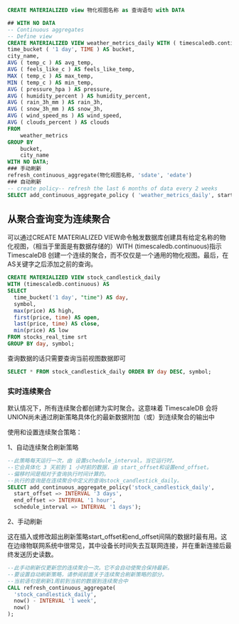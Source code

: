 
```sql
CREATE MATERIALIZED view 物化视图名称 as 查询语句 with DATA

## WITH NO DATA
-- Continuous aggregates
-- Define view
CREATE MATERIALIZED VIEW weather_metrics_daily WITH ( timescaledb.continuous ) AS SELECT
time_bucket ( '1 day', TIME ) AS bucket,
city_name,
AVG ( temp_c ) AS avg_temp,
AVG ( feels_like_c ) AS feels_like_temp,
MAX ( temp_c ) AS max_temp,
MIN ( temp_c ) AS min_temp,
AVG ( pressure_hpa ) AS pressure,
AVG ( humidity_percent ) AS humidity_percent,
AVG ( rain_3h_mm ) AS rain_3h,
AVG ( snow_3h_mm ) AS snow_3h,
AVG ( wind_speed_ms ) AS wind_speed,
AVG ( clouds_percent ) AS clouds 
FROM
	weather_metrics 
GROUP BY
	bucket,
	city_name
WITH NO DATA;
### 手动刷新
refresh_continuous_aggregate(物化视图名称, 'sdate', 'edate')
### 自动刷新
-- create policy-- refresh the last 6 months of data every 2 weeks
SELECT add_continuous_aggregate_policy ( 'weather_metrics_daily', start_offset => INTERVAL '6 months', end_offset => INTERVAL '1 hour',   schedule_interval  =>  INTERVAL  '14 days' )
```


## 从聚合查询变为连续聚合

可以通过CREATE MATERIALIZED VIEW命令触发数据库创建具有给定名称的物化视图，（相当于里面是有数据存储的）WITH (timescaledb.continuous)指示 TimescaleDB 创建一个连续的聚合，而不仅仅是一个通用的物化视图。最后，在AS关键字之后添加之前的查询。
```sql
CREATE MATERIALIZED VIEW stock_candlestick_daily
WITH (timescaledb.continuous) AS
SELECT
  time_bucket('1 day', "time") AS day,
  symbol,
  max(price) AS high,
  first(price, time) AS open,
  last(price, time) AS close,
  min(price) AS low
FROM stocks_real_time srt
GROUP BY day, symbol;
```
查询数据的话只需要查询当前视图数据即可
```sql
SELECT * FROM stock_candlestick_daily ORDER BY day DESC, symbol;
```
### 实时连续聚合

默认情况下，所有连续聚合都创建为实时聚合。这意味着 TimescaleDB 会将UNION尚未通过刷新策略具体化的最新数据附加（或）到连续聚合的输出中

使用和设置连续聚合策略：

1、自动连续聚合刷新策略
```sql
--此策略每天运行一次，由 设置schedule_interval。当它运行时，
--它会具体化 3 天前到 1 小时前的数据，由 start_offset和设置end_offset。
--偏移时间是相对于查询执行时间计算的。
--执行的查询是在连续聚合中定义的查询stock_candlestick_daily。
SELECT add_continuous_aggregate_policy('stock_candlestick_daily',
  start_offset => INTERVAL '3 days',
  end_offset => INTERVAL '1 hour',
  schedule_interval => INTERVAL '1 days');
```
2、手动刷新

这在插入或修改超出刷新策略start_offset和end_offset间隔的数据时最有用。这在边缘物联网系统中很常见，其中设备长时间失去互联网连接，并在重新连接后最终发送历史读数。
```sql
--此手动刷新仅更新您的连续聚合一次。它不会自动使聚合保持最新。
--要设置自动刷新策略，请参阅前面关于连续聚合刷新策略的部分。
--当前语句是刷新1周前到当前的数据到连续聚合中
CALL refresh_continuous_aggregate(
  'stock_candlestick_daily',
  now() - INTERVAL '1 week',
  now()
);
```

